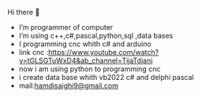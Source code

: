    Hi there 👋
-  I’m programmer of computer 
-  I’m using c++,c#,pascal,python,sql ,data bases
-  I programming cnc whith c# and arduino
-  link cnc :https://www.youtube.com/watch?v=tGLSGTuWxD4&ab_channel=TijaTdjani
-  now i am using python to programming cnc
-  i create data base whith vb2022 c#  and delphi pascal
-  mail:hamdisaighi9@gmail.com
